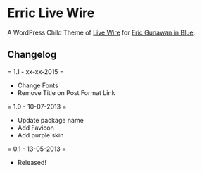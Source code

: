 Erric Live Wire
===============

A WordPress Child Theme of [Live Wire](http://themehybrid.com/themes/live-wire) for [Eric Gunawan in Blue](http://erricgunawan.com/blog/).

Changelog
---------

= 1.1 - xx-xx-2015 =
* Change Fonts
* Remove Title on Post Format Link


= 1.0 - 10-07-2013 =
* Update package name
* Add Favicon
* Add purple skin


= 0.1 - 13-05-2013 =
* Released!
